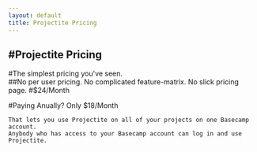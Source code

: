 ```yaml
---
layout: default
title: Projectite Pricing
---
```


#Projectite Pricing
----

#The simplest pricing you've seen.  
##No per user pricing.  No complicated feature-matrix.  No slick pricing page.
#$24/Month  

#Paying Anually?  Only $18/Month
  



    
    That lets you use Projectite on all of your projects on one Basecamp account.  
    Anybody who has access to your Basecamp account can log in and use Projectite.
